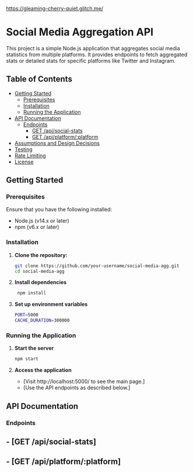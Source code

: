 https://gleaming-cherry-quiet.glitch.me/


# Social Media Aggregation API

This project is a simple Node.js application that aggregates social media statistics from multiple platforms. It provides endpoints to fetch aggregated stats or detailed stats for specific platforms like Twitter and Instagram.

## Table of Contents

- [Getting Started](#getting-started)
  - [Prerequisites](#prerequisites)
  - [Installation](#installation)
  - [Running the Application](#running-the-application)
- [API Documentation](#api-documentation)
  - [Endpoints](#endpoints)
    - [GET /api/social-stats](#get-apisocial-stats)
    - [GET /api/platform/:platform](#get-apiplatformplatform)
- [Assumptions and Design Decisions](#assumptions-and-design-decisions)
- [Testing](#testing)
- [Rate Limiting](#rate-limiting)
- [License](#license)

## Getting Started

### Prerequisites

Ensure that you have the following installed:

- Node.js (v14.x or later)
- npm (v6.x or later)

### Installation

1. **Clone the repository:**

   ```bash
   git clone https://github.com/your-username/social-media-agg.git
   cd social-media-agg

2.  **Install dependencies**
     ```bash
      npm install
3. **Set up environment variables**
    ```bash
    PORT=5000
   CACHE_DURATION=300000

### Running the Application    
1. **Start the server**
    ```bash
    npm start
2. **Access the application**
      
      - [Visit http://localhost:5000/ to see the main page.]
      - [Use the API endpoints as described below.]

## API Documentation
### Endpoints
   ## - [GET /api/social-stats]
   ## - [GET /api/platform/:platform]
